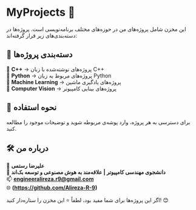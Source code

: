 # MyProjects 🎯  

این مخزن شامل پروژه‌های من در حوزه‌های مختلف برنامه‌نویسی است. پروژه‌ها در دسته‌بندی‌های زیر قرار گرفته‌اند:  

## 📂 دسته‌بندی پروژه‌ها  

🔹 **C++** → پروژه‌های نوشته‌شده با زبان C++  
🔹 **Python** → پروژه‌های مربوط به زبان Python  
🔹 **Machine Learning** → پروژه‌های یادگیری ماشین  
🔹 **Computer Vision** → پروژه‌های بینایی کامپیوتر   

## 🚀 نحوه استفاده  
برای دسترسی به هر پروژه، وارد پوشه‌ی مربوطه شوید و توضیحات موجود را مطالعه کنید.  

## 🛠️ درباره من  
👤 **علیرضا رستمی**  
💼 **دانشجوی مهندسی کامپیوتر | علاقه‌مند به هوش مصنوعی و توسعه بک‌اند**  
📫 **engineeralireza.r9@gmail.com**  
🌐 **(https://github.com/Alireza-R-9)**  

اگر این پروژه‌ها برای شما مفید بود، لطفاً ⭐ این مخزن را ستاره‌دار کنید! 😊  
